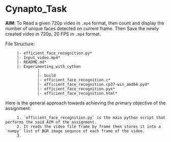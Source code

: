 # Cynapto_Task

**AIM**: To Read a given 720p video in `.mp4` format, then count and display the number of unique faces detected on current frame. Then Save the newly created 
         video in 720p, 20 FPS in `.mp4` format.
         
File Structure:

         |- efficient_face_recognition.py*
         |- Input_video.mp4*
         |- README.md*
         |- Experimenting_with_cython 
                  |
                  |- build
                  |- efficient_face_recognition.c*
                  |- efficient_face_recognition.cp37-win_amd64.pyd*
                  |- efficient_face_recognition.pyx*
                  |- efficient_face_recognition.html*

Here is the general approach towards achieving the primary objective of the assignment:

         1. `efficient_face_recognition.py` is the main python script that performs the said AIM of the assignment. 
         2. It reads the video file frame by frame then stores it into a `numpy` list of BGR image sequnce of each frame of the video.
         3. 

